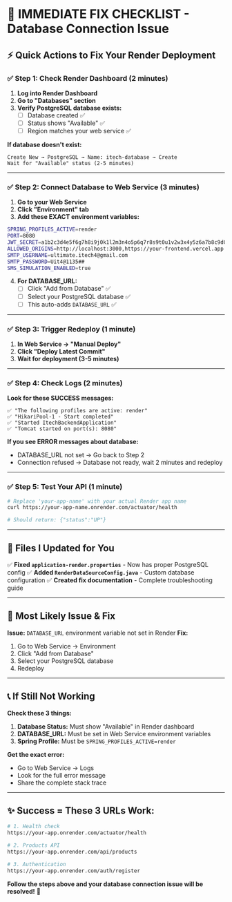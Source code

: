 # 🚨 IMMEDIATE FIX CHECKLIST - Database Connection Issue

## ⚡ **Quick Actions to Fix Your Render Deployment**

### ✅ **Step 1: Check Render Dashboard (2 minutes)**

1. **Log into Render Dashboard**
2. **Go to "Databases" section**
3. **Verify PostgreSQL database exists:**
   - [ ] Database created ✅
   - [ ] Status shows "Available" ✅
   - [ ] Region matches your web service ✅

**If database doesn't exist:**
```
Create New → PostgreSQL → Name: itech-database → Create
Wait for "Available" status (2-5 minutes)
```

---

### ✅ **Step 2: Connect Database to Web Service (3 minutes)**

1. **Go to your Web Service**
2. **Click "Environment" tab**
3. **Add these EXACT environment variables:**

```bash
SPRING_PROFILES_ACTIVE=render
PORT=8080
JWT_SECRET=a1b2c3d4e5f6g7h8i9j0k1l2m3n4o5p6q7r8s9t0u1v2w3x4y5z6a7b8c9d0e1f2g3h4i5
ALLOWED_ORIGINS=http://localhost:3000,https://your-frontend.vercel.app
SMTP_USERNAME=ultimate.itech4@gmail.com
SMTP_PASSWORD=Uit4@1135##
SMS_SIMULATION_ENABLED=true
```

4. **For DATABASE_URL:**
   - [ ] Click "Add from Database" ✅
   - [ ] Select your PostgreSQL database ✅
   - [ ] This auto-adds `DATABASE_URL` ✅

---

### ✅ **Step 3: Trigger Redeploy (1 minute)**

1. **In Web Service → "Manual Deploy"**
2. **Click "Deploy Latest Commit"**
3. **Wait for deployment (3-5 minutes)**

---

### ✅ **Step 4: Check Logs (2 minutes)**

**Look for these SUCCESS messages:**
```
✅ "The following profiles are active: render"
✅ "HikariPool-1 - Start completed"
✅ "Started ItechBackendApplication"
✅ "Tomcat started on port(s): 8080"
```

**If you see ERROR messages about database:**
- DATABASE_URL not set → Go back to Step 2
- Connection refused → Database not ready, wait 2 minutes and redeploy

---

### ✅ **Step 5: Test Your API (1 minute)**

```bash
# Replace 'your-app-name' with your actual Render app name
curl https://your-app-name.onrender.com/actuator/health

# Should return: {"status":"UP"}
```

---

## 🔧 **Files I Updated for You**

✅ **Fixed `application-render.properties`** - Now has proper PostgreSQL config
✅ **Added `RenderDataSourceConfig.java`** - Custom database configuration
✅ **Created fix documentation** - Complete troubleshooting guide

---

## 🎯 **Most Likely Issue & Fix**

**Issue:** `DATABASE_URL` environment variable not set in Render
**Fix:** 
1. Go to Web Service → Environment
2. Click "Add from Database" 
3. Select your PostgreSQL database
4. Redeploy

---

## 📞 **If Still Not Working**

**Check these 3 things:**
1. **Database Status:** Must show "Available" in Render dashboard
2. **DATABASE_URL:** Must be set in Web Service environment variables  
3. **Spring Profile:** Must be `SPRING_PROFILES_ACTIVE=render`

**Get the exact error:**
- Go to Web Service → Logs
- Look for the full error message
- Share the complete stack trace

---

## ✨ **Success = These 3 URLs Work:**

```bash
# 1. Health check
https://your-app.onrender.com/actuator/health

# 2. Products API  
https://your-app.onrender.com/api/products

# 3. Authentication
https://your-app.onrender.com/auth/register
```

**Follow the steps above and your database connection issue will be resolved!** 🚀
